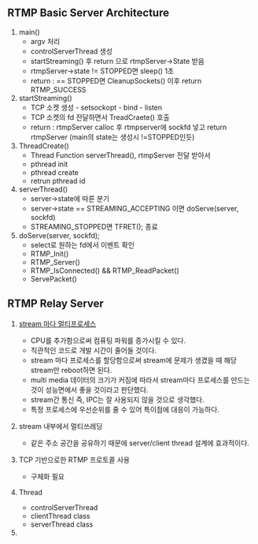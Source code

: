 ## RTMP Basic Server Architecture

1. main()
    - argv 처리
    - controlServerThread 생성
    - startStreaming() 후 return 으로 rtmpServer->State 받음
    - rtmpServer->state != STOPPED면 sleep() 1초
    - return : == STOPPED면 CleanupSockets() 이후 return RTMP_SUCCESS
1. startStreaming()
    - TCP 소켓 생성 - setsockopt - bind - listen 
    - TCP 소켓의 fd 전달하면서 TreadCraete() 호출
    - return : rtmpServer calloc 후 rtmpserver에 sockfd 넣고 return rtmpServer (main의 state는 생성시 !=STOPPED인듯)
1. ThreadCreate()
    - Thread Function serverThread(), rtmpServer 전달 받아서 
    - pthread init
    - pthread create
    - retrun pthread id
1. serverThread()
    - server->state에 따른 분기
    - server->state == STREAMING_ACCEPTING 이면 doServe(server, sockfd)
    - STREAMING_STOPPED면 TFRET(); 종료
1.  doServe(server, sockfd);
    - select로 원하는 fd에서 이벤트 확인
    - RTMP_Init()
    - RTMP_Server()
    - RTMP_IsConnected() && RTMP_ReadPacket()
    - ServePacket()
    
## RTMP Relay Server

1. [stream 마다 멀티프로세스](https://www.guru99.com/difference-between-multiprocessing-and-multithreading.html)
    - CPU를 추가함으로써 컴퓨팅 파워를 증가시킬 수 있다.
    - 직관적인 코드로 개발 시간이 줄어들 것이다.
    - stream 마다 프로세스를 할당함으로써 stream에 문제가 생겼을 때 해당 stream만 reboot하면 된다.
    - multi media 데이터의 크기가 커짐에 따라서 stream마다 프로세스를 만드는 것이 성능면에서 좋을 것이라고 판단했다.
    - stream간 통신 즉, IPC는 잘 사용되지 않을 것으로 생각했다.
    - 특정 프로세스에 우선순위를 줄 수 있어 특이점에 대응이 가능하다.
1. stream 내부에서 멀티쓰레딩
    - 같은 주소 공간을 공유하기 때문에 server/client thread 설계에 효과적이다.




1. TCP 기반으로한 RTMP 프로토콜 사용
    - 구체화 필요
    
1. Thread
    - controlServerThread
    - clientThread class
    - serverThread class
1. 